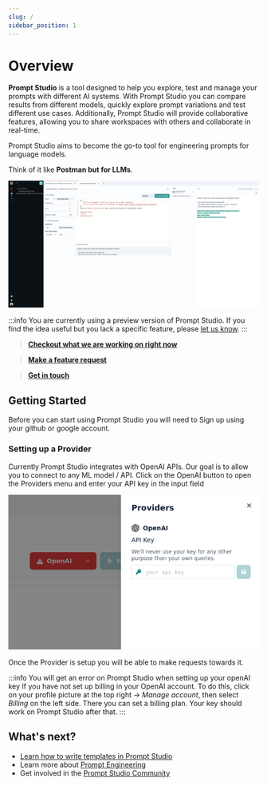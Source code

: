 ```yaml
---
slug: /
sidebar_position: 1
---
```


# Overview

**Prompt Studio** is a tool designed to help you explore, test and manage your prompts with different AI systems. With
Prompt Studio you can compare results from different models, quickly explore prompt variations and test different use
cases. Additionally, Prompt Studio will provide collaborative features, allowing you to share workspaces with others and
collaborate in real-time.

Prompt Studio aims to become the go-to tool for engineering prompts for language models.

Think of it like **Postman but for LLMs**.

![overview.png](./images/overview.png)

:::info
You are currently using a preview version of Prompt Studio. If you find the idea useful but you lack a specific feature,
please [let us know](https://github.com/pufflyai/prompt-studio-docs/discussions/categories/ideas).
:::

> **[Checkout what we are working on right now](https://github.com/orgs/pufflyai/projects/6/views/2)**

> **[Make a feature request](https://github.com/pufflyai/prompt-studio-docs/discussions/categories/ideas)**

> **[Get in touch](https://discord.gg/3RxwUEk8fW)**

## Getting Started

Before you can start using Prompt Studio you will need to Sign up using your github or google account.

### Setting up a Provider

Currently Prompt Studio integrates with OpenAI APIs. Our goal is to allow you to connect to any ML model / API. Click on the OpenAI button to open the Providers menu and enter your API key in
the input field

![setup_api_key.png](./images/setup_api_key.png)

Once the Provider is setup you will be able to make requests towards it.

:::info
You will get an error on Prompt Studio when setting up your openAI key If you have not set up billing in your OpenAI account. To do this, click on your profile picture at the top right -> _Manage account_, then select _Billing_ on the left side. There you can set a billing plan. Your key should work on Prompt Studio after that.
:::

## What's next?

- [Learn how to write templates in Prompt Studio](/concepts/templates)
- Learn more about [Prompt Engineering](https://www.promptingguide.ai/)
- Get involved in the [Prompt Studio Community](https://discord.gg/3RxwUEk8fW)
